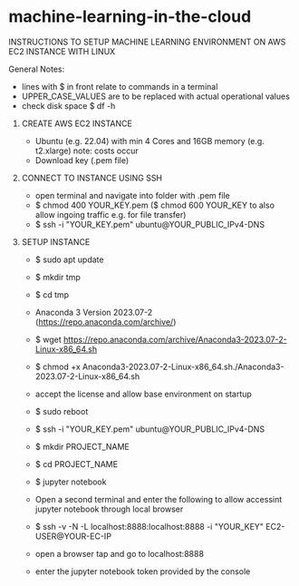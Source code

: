 # machine-learning-in-the-cloud

INSTRUCTIONS TO SETUP MACHINE LEARNING ENVIRONMENT ON AWS EC2 INSTANCE WITH LINUX

General Notes: 

- lines with $ in front relate to commands in a terminal
- UPPER_CASE_VALUES are to be replaced with actual operational values
- check disk space $ df -h


1. CREATE AWS EC2 INSTANCE
   
   - Ubuntu (e.g. 22.04) with min 4 Cores and 16GB memory (e.g. t2.xlarge) note: costs occur
   - Download key (.pem file)


2. CONNECT TO INSTANCE USING SSH
    
     - open terminal and navigate into folder with .pem file
     - $ chmod 400 YOUR_KEY.pem ($ chmod 600 YOUR_KEY to also allow ingoing traffic e.g. for file transfer)
     - $ ssh -i "YOUR_KEY.pem" ubuntu@YOUR_PUBLIC_IPv4-DNS
  
3. SETUP INSTANCE

     - $ sudo apt update
     - $ mkdir tmp
     - $ cd tmp
     - Anaconda 3 Version 2023.07-2 (https://repo.anaconda.com/archive/)
     - $ wget https://repo.anaconda.com/archive/Anaconda3-2023.07-2-Linux-x86_64.sh
     - $ chmod +x Anaconda3-2023.07-2-Linux-x86_64.sh./Anaconda3-2023.07-2-Linux-x86_64.sh
     - accept the license and allow base environment on startup
     - $ sudo reboot
     - $ ssh -i "YOUR_KEY.pem" ubuntu@YOUR_PUBLIC_IPv4-DNS
     - $ mkdir PROJECT_NAME
     - $ cd PROJECT_NAME
     - $ jupyter notebook
       
     - Open a second terminal and enter the following to allow accessint jupyter notebook through local browser
     - $ ssh -v -N -L localhost:8888:localhost:8888 -i "YOUR_KEY" EC2-USER@YOUR-EC-IP
     - open a browser tap and go to localhost:8888
     - enter the jupyter notebook token provided by the console
       
  
       
